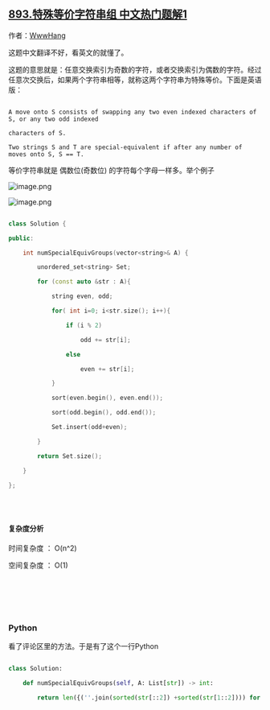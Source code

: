 ## [893.特殊等价字符串组 中文热门题解1](https://leetcode.cn/problems/groups-of-special-equivalent-strings/solutions/100000/c-hash-by-peanwang)

作者：[WwwHang](https://leetcode.cn/u/WwwHang)

这题中文翻译不好，看英文的就懂了。
这题的意思就是：任意交换索引为奇数的字符，或者交换索引为偶数的字符。经过任意次交换后，如果两个字符串相等，就称这两个字符串为特殊等价。下面是英语版：
```
A move onto S consists of swapping any two even indexed characters of S, or any two odd indexed 
characters of S.
Two strings S and T are special-equivalent if after any number of moves onto S, S == T.
```
等价字符串就是 偶数位(奇数位) 的字符每个字母一样多。举个例子
![image.png](https://pic.leetcode-cn.com/3b123a3ed32805e13c578ea77b7b677445d0b2b056a15f446170cce49ab5c0d4-image.png)
![image.png](https://pic.leetcode-cn.com/7436af0c2a5792bb92a61449d78a8a2322e740b0fa5d9a72d8846854a9c955e7-image.png)


```cpp
class Solution {
public:
    int numSpecialEquivGroups(vector<string>& A) {
        unordered_set<string> Set;
        for (const auto &str : A){
            string even, odd;
            for( int i=0; i<str.size(); i++){
                if (i % 2)
                    odd += str[i];
                else
                    even += str[i];
            }
            sort(even.begin(), even.end());
            sort(odd.begin(), odd.end());
            Set.insert(odd+even);
        }
        return Set.size();
    }
};
```
<br>
<br>
#### 复杂度分析
时间复杂度 ： O(n^2)
空间复杂度 ： O(1)

<br>
<br>

<br>
<br>
### Python
看了评论区里的方法。于是有了这个一行Python
```Python
class Solution:
    def numSpecialEquivGroups(self, A: List[str]) -> int:
        return len({(''.join(sorted(str[::2]) +sorted(str[1::2]))) for str in A})
```